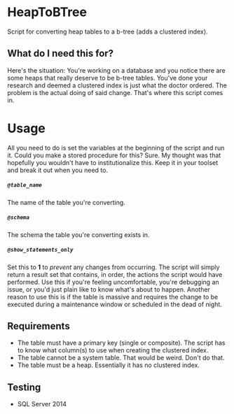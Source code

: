# HeapToBTree
Script for converting heap tables to a b-tree (adds a clustered index).

## What do I need this for?
Here's the situation: You're working on a database and you notice there are some heaps that really deserve to be b-tree tables. You've done your research and deemed a clustered index is just what the doctor ordered. The problem is the actual doing of said change. That's where this script comes in.

# Usage
All you need to do is set the variables at the beginning of the script and run it. Could you make a stored procedure for this? Sure. My thought was that hopefully you wouldn't have to institutionalize this. Keep it in your toolset and break it out when you need to.

##### `@table_name`
The name of the table you're converting.
##### `@schema`
The schema the table you're converting exists in.
##### `@show_statements_only`
Set this to **1** to *prevent* any changes from occurring. The script will simply return a result set that contains, in order, the actions the script would have performed. Use this if you're feeling uncomfortable, you're debugging an issue, or you'd just plain like to know what's about to happen. Another reason to use this is if the table is massive and requires the change to be executed during a maintenance window or scheduled in the dead of night.

## Requirements
- The table must have a primary key (single or composite). The script has to know what column(s) to use when creating the clustered index.
- The table cannot be a system table. That would be weird. Don't do that.
- The table must be a heap. Essentially it has no clustered index.

## Testing
- SQL Server 2014
